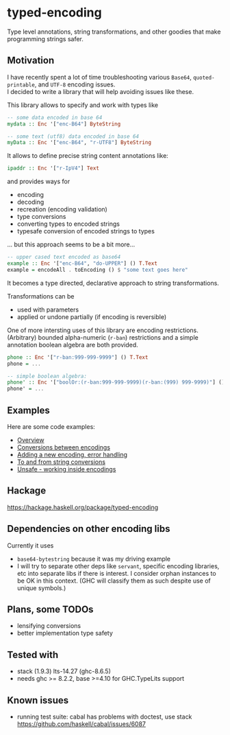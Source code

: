# typed-encoding
Type level annotations, string transformations, and other goodies that make programming strings safer.

## Motivation
I have recently spent a lot of time troubleshooting various `Base64`, `quoted-printable`, and `UTF-8` encoding issues.  
I decided to write a library that will help avoiding issues like these.

This library allows to specify and work with types like

```Haskell
-- some data encoded in base 64
mydata :: Enc '["enc-B64"] ByteString

-- some text (utf8) data encoded in base 64 
myData :: Enc '["enc-B64", "r-UTF8"] ByteString
```

It allows to define precise string content annotations like:

```Haskell
ipaddr :: Enc '["r-IpV4"] Text
```

and provides ways for 
   - encoding
   - decoding
   - recreation (encoding validation)
   - type conversions
   - converting types to encoded strings
   - typesafe conversion of encoded strings to types

... but this approach seems to be a bit more...

```Haskell
-- upper cased text encoded as base64
example :: Enc '["enc-B64", "do-UPPER"] () T.Text
example = encodeAll . toEncoding () $ "some text goes here"
```

It becomes a type directed, declarative approach to string transformations.

Transformations can be
   - used with parameters
   - applied or undone partially (if encoding is reversible)

One of more intersting uses of this library are encoding restrictions.   
(Arbitrary) bounded alpha-numeric (`r-ban`) restrictions 
and a simple annotation boolean algebra are both provided.

```Haskell
phone :: Enc '["r-ban:999-999-9999"] () T.Text
phone = ...

-- simple boolean algebra:
phone' :: Enc '["boolOr:(r-ban:999-999-9999)(r-ban:(999) 999-9999)"] () T.Text
phone' = ...
```



## Examples 

Here are some code examples:
   - [Overview](src/Examples/TypedEncoding/Overview.hs)
   - [Conversions between encodings](src/Examples/TypedEncoding/Conversions.hs)
   - [Adding a new encoding, error handling](src/Examples/TypedEncoding/DiySignEncoding.hs)
   - [To and from string conversions](src/Examples/TypedEncoding/ToEncString.hs)
   - [Unsafe - working inside encodings](src/Examples/TypedEncoding/Unsafe.hs)
 

## Hackage

https://hackage.haskell.org/package/typed-encoding


## Dependencies on other encoding libs

Currently it uses
   - `base64-bytestring` because it was my driving example
   - I will try to separate other deps like `servant`, specific encoding libraries, etc into separate libs if there is interest. I consider orphan instances to be OK in this context. (GHC will classify them as such despite use of unique symbols.)

## Plans, some TODOs
   - lensifying conversions 
   - better implementation type safety

## Tested with
   - stack (1.9.3) lts-14.27 (ghc-8.6.5)
   - needs ghc >= 8.2.2, base >=4.10 for GHC.TypeLits support

## Known issues
   - running test suite: cabal has problems with doctest, use stack  
   https://github.com/haskell/cabal/issues/6087   
